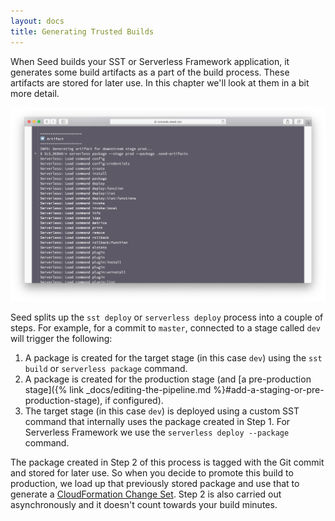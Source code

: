 ```yaml
---
layout: docs
title: Generating Trusted Builds
---
```


When Seed builds your SST or Serverless Framework application, it generates some build artifacts as a part of the build process. These artifacts are stored for later use. In this chapter we'll look at them in a bit more detail.

![Build artifacts in Seed](/assets/docs/generating-trusted-builds/build-artifacts-in-seed.png)

Seed splits up the `sst deploy` or `serverless deploy` process into a couple of steps. For example, for a commit to `master`, connected to a stage called `dev` will trigger the following:

1. A package is created for the target stage (in this case `dev`) using the `sst build` or `serverless package` command.
2. A package is created for the production stage (and [a pre-production stage]({% link _docs/editing-the-pipeline.md %}#add-a-staging-or-pre-production-stage), if configured).
3. The target stage (in this case `dev`) is deployed using a custom SST command that internally uses the package created in Step 1. For Serverless Framework we use the `serverless deploy --package` command.

The package created in Step 2 of this process is tagged with the Git commit and stored for later use. So when you decide to promote this build to production, we load up that previously stored package and use that to generate a [CloudFormation Change Set](https://aws.amazon.com/blogs/aws/new-change-sets-for-aws-cloudformation/). Step 2 is also carried out asynchronously and it doesn't count towards your build minutes.
